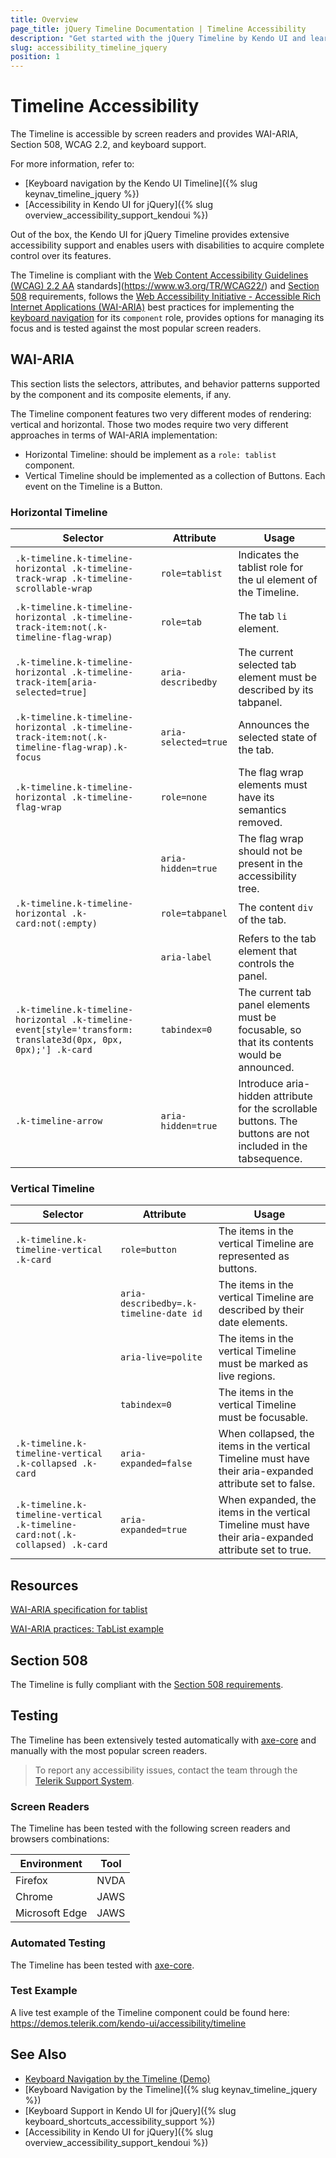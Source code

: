 ```yaml
---
title: Overview
page_title: jQuery Timeline Documentation | Timeline Accessibility
description: "Get started with the jQuery Timeline by Kendo UI and learn about its accessibility support for WAI-ARIA, Section 508, and WCAG 2.2."
slug: accessibility_timeline_jquery
position: 1
---
```


# Timeline Accessibility

The Timeline is accessible by screen readers and provides WAI-ARIA, Section 508, WCAG 2.2, and keyboard support.

 For more information, refer to:
* [Keyboard navigation by the Kendo UI Timeline]({% slug keynav_timeline_jquery %})
* [Accessibility in Kendo UI for jQuery]({% slug overview_accessibility_support_kendoui %})




Out of the box, the Kendo UI for jQuery Timeline provides extensive accessibility support and enables users with disabilities to acquire complete control over its features.


The Timeline is compliant with the [Web Content Accessibility Guidelines (WCAG) 2.2  AA](https://www.w3.org/TR/WCAG22/) standards](https://www.w3.org/TR/WCAG22/) and [Section 508](http://www.section508.gov/) requirements, follows the [Web Accessibility Initiative - Accessible Rich Internet Applications (WAI-ARIA)](https://www.w3.org/WAI/ARIA/apg/) best practices for implementing the [keyboard navigation](#keyboard-navigation) for its `component` role, provides options for managing its focus and is tested against the most popular screen readers.

## WAI-ARIA


This section lists the selectors, attributes, and behavior patterns supported by the component and its composite elements, if any.


The Timeline component features two very different modes of rendering: vertical and horizontal. Those two modes require two very different approaches in terms of WAI-ARIA implementation:


 - Horizontal Timeline: should be implement as a `role: tablist` component.
 - Vertical Timeline should be implemented as a collection of Buttons. Each event on the Timeline is a Button.

### Horizontal Timeline

| Selector | Attribute | Usage |
| -------- | --------- | ----- |
| `.k-timeline.k-timeline-horizontal .k-timeline-track-wrap .k-timeline-scrollable-wrap` | `role=tablist` | Indicates the tablist role for the ul element of the Timeline. |
| `.k-timeline.k-timeline-horizontal .k-timeline-track-item:not(.k-timeline-flag-wrap)` | `role=tab` | The tab `li` element. |
| `.k-timeline.k-timeline-horizontal .k-timeline-track-item[aria-selected=true]` | `aria-describedby` | The current selected tab element must be described by its tabpanel. |
| `.k-timeline.k-timeline-horizontal .k-timeline-track-item:not(.k-timeline-flag-wrap).k-focus` | `aria-selected=true` | Announces the selected state of the tab. |
| `.k-timeline.k-timeline-horizontal .k-timeline-flag-wrap` | `role=none` | The flag wrap elements must have its semantics removed. |
|  | `aria-hidden=true` | The flag wrap should not be present in the accessibility tree. |
| `.k-timeline.k-timeline-horizontal .k-card:not(:empty)` | `role=tabpanel` | The content `div` of the tab. |
|  | `aria-label` | Refers to the tab element that controls the panel. |
| `.k-timeline.k-timeline-horizontal .k-timeline-event[style='transform: translate3d(0px, 0px, 0px);'] .k-card` | `tabindex=0` | The current tab panel elements must be focusable, so that its contents would be announced. |
| `.k-timeline-arrow` | `aria-hidden=true` | Introduce aria-hidden attribute for the scrollable buttons. The buttons are not included in the tabsequence. |

### Vertical Timeline

| Selector | Attribute | Usage |
| -------- | --------- | ----- |
| `.k-timeline.k-timeline-vertical .k-card` | `role=button` | The items in the vertical Timeline are represented as buttons. |
|  | `aria-describedby=.k-timeline-date id` | The items in the vertical Timeline are described by their date elements. |
|  | `aria-live=polite` | The items in the vertical Timeline must be marked as live regions. |
|  | `tabindex=0` | The items in the vertical Timeline must be focusable. |
| `.k-timeline.k-timeline-vertical .k-collapsed .k-card` | `aria-expanded=false` | When collapsed, the items in the vertical Timeline must have their aria-expanded attribute set to false. |
| `.k-timeline.k-timeline-vertical .k-timeline-card:not(.k-collapsed) .k-card` | `aria-expanded=true` | When expanded, the items in the vertical Timeline must have their aria-expanded attribute set to true. |

## Resources

[WAI-ARIA specification for tablist](https://www.w3.org/TR/wai-aria-1.2/#tablist)

[WAI-ARIA practices: TabList example](https://www.w3.org/WAI/ARIA/apg/example-index/tabs/tabs-automatic.html)

## Section 508


The Timeline is fully compliant with the [Section 508 requirements](http://www.section508.gov/).

## Testing


The Timeline has been extensively tested automatically with [axe-core](https://github.com/dequelabs/axe-core) and manually with the most popular screen readers.

> To report any accessibility issues, contact the team through the [Telerik Support System](https://www.telerik.com/account/support-center).

### Screen Readers


The Timeline has been tested with the following screen readers and browsers combinations:

| Environment | Tool |
| ----------- | ---- |
| Firefox | NVDA |
| Chrome | JAWS |
| Microsoft Edge | JAWS |



### Automated Testing
The Timeline has been tested with [axe-core](https://github.com/dequelabs/axe-core).
### Test Example
A live test example of the Timeline component could be found here: https://demos.telerik.com/kendo-ui/accessibility/timeline
## See Also
* [Keyboard Navigation by the Timeline (Demo)](https://demos.telerik.com/kendo-ui/timeline/keyboard-navigation)
* [Keyboard Navigation by the Timeline]({% slug keynav_timeline_jquery %})
* [Keyboard Support in Kendo UI for jQuery]({% slug keyboard_shortcuts_accessibility_support %})
* [Accessibility in Kendo UI for jQuery]({% slug overview_accessibility_support_kendoui %})
